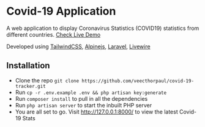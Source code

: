 # Covid-19 Application

A web application to display Coronavirus Statistics (COVID19) statistics from different countries. [Check Live Demo](https://richardkeep.dev/)

Developed using  [TailwindCSS](https://tailwindcss.com/), [Alpinejs](https://github.com/alpinejs/alpine), [Laravel](https://laravel.com), [Livewire](https://laravel-livewire.com/)



## Installation
- Clone the repo `git clone https://github.com/veecthorpaul/covid-19-tracker.git`
- Run `cp -r .env.example .env && php artisan key:generate`
- Run `composer install` to pull in all the dependencies
- Run `php artisan server` to start the inbuilt PHP server
- You are all set to go. Visit http://127.0.0.1:8000/ to view the latest Covid-19 Stats

